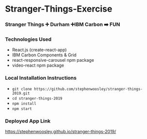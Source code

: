 # Stranger-Things-Exercise

### Stranger Things ➕ Durham ➕IBM Carbon ➡️ FUN

### Technologies Used

- React.js (create-react-app)
- IBM Carbon Components & Grid
- react-responsive-carousel npm package
- video-react npm package

### Local Installation Instructions

- ` git clone https://github.com/stephenwoosley/stranger-things-2019.git `
- ` cd stranger-things-2019 `
- ` npm install `
- ` npm start `

### Deployed App Link

https://stephenwoosley.github.io/stranger-things-2019/
